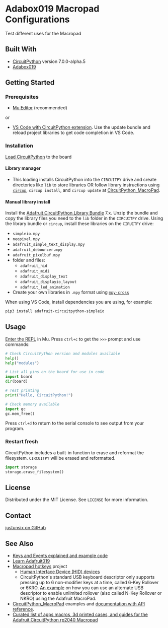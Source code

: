 # Adabox019 Macropad Configurations

Test different uses for the Macropad

## Built With

- [CircuitPython](https://circuitpython.org/board/adafruit_macropad_rp2040/) version 7.0.0-alpha.5
- [Adabox019](https://www.adafruit.com/adabox019)

## Getting Started

### Prerequisites

- [Mu Editor](https://codewith.mu/) (recommended)

or

- [VS Code with CircuitPython extension](https://marketplace.visualstudio.com/items?itemName=joedevivo.vscode-circuitpython). Use the update bundle and reload project libraries to get code completion in VS Code.

### Installation

[Load CircuitPython](https://learn.adafruit.com/adafruit-macropad-rp2040/circuitpython) to the board

#### Library manager

- This loading installs CircuitPython into the `CIRCUITPY` drive and create directories like `lib` to store libraries OR follow library instructions using [`circup`](https://github.com/adafruit/circup), `circup install`, and `circup update` at [CircuitPython_MacroPad](https://github.com/adafruit/Adafruit_CircuitPython_MacroPad).

#### Manual library install

Install the [Adafruit CircuitPython Library Bundle](https://circuitpython.org/libraries) 7.x. Unzip the bundle and copy the library files you need to the `lib` folder in the `CIRCUITPY` drive. Using the library bundle or `circup`, install these libraries on the `CIRUITPY` drive:

- `simpleio.mpy`
- `neopixel.mpy`
- `adafruit_simple_text_display.mpy`
- `adafruit_debouncer.mpy`
- `adafruit_pixelbuf.mpy`
- folder and files:
  - `adafruit_hid` 
  - `adafruit_midi`
  - `adafruit_display_text`
  - `adafruit_displayio_layout`
  - `adafruit_led_animation`
- Create your own libraries in `.mpy` format using [`mpy-cross`](https://adafruit-circuit-python.s3.amazonaws.com/index.html?prefix=bin/mpy-cross/)

When using VS Code, install dependencies you are using, for example:

```sh
pip3 install adafruit-circuitpython-simpleio

```

## Usage

[Enter the REPL](https://learn.adafruit.com/adafruit-macropad-rp2040/the-repl) in Mu. Press `ctrl+c` to get the `>>>` prompt and use commands:

```py
# Check CircuitPython version and modules available
help()
help("modules")

# List all pins on the board for use in code
import board
dir(board)

# Test printing
print("Hello, CircuitPython!")

# Check memory available
import gc
gc.mem_free()
```

Press `ctrl+d` to return to the serial console to see output from your program.

### Restart fresh

 CircuitPython includes a built-in function to erase and reformat the filesystem. `CIRCUITPY` will be erased and reformatted.

```py
import storage
storage.erase_filesystem()
```

<!-- LICENSE -->
## License

Distributed under the MIT License. See `LICENSE` for more information.

<!-- CONTACT -->
## Contact

[justunsix on GitHub](https://github.com/justunsix/)

## See Also

- [Keys and Events explained and example code](https://learn.adafruit.com/key-pad-matrix-scanning-in-circuitpython/keys-one-key-per-pin)
- [Learn Adafruit019](https://learn.adafruit.com/adabox019)
- [Macropad hotkeys](https://learn.adafruit.com/macropad-hotkeys) project
  - [Human Interface Device (HID) devices](https://learn.adafruit.com/customizing-usb-devices-in-circuitpython/hid-devices)
  - CircuitPython's standard USB keyboard descriptor only supports pressing up to 6 non-modifier keys at a time, called 6-Key Rollover or 6KRO. [An example](https://learn.adafruit.com/customizing-usb-devices-in-circuitpython/n-key-rollover-nkro-hid-device) on how you can use an alternate USB descriptor to enable unlimited rollover (also called N-Key Rollover or NKRO) using the Adafruit MacroPad.
- [CircuitPython_MacroPad](https://github.com/adafruit/Adafruit_CircuitPython_MacroPad) examples and [documentation with API reference](https://circuitpython.readthedocs.io/projects/macropad/en/latest/#).
- [Curated list of apps macros, 3d printed cases, and guides for the Adafruit CircuitPython rp2040 Macropad](https://github.com/prcutler/awesome-macropad)

